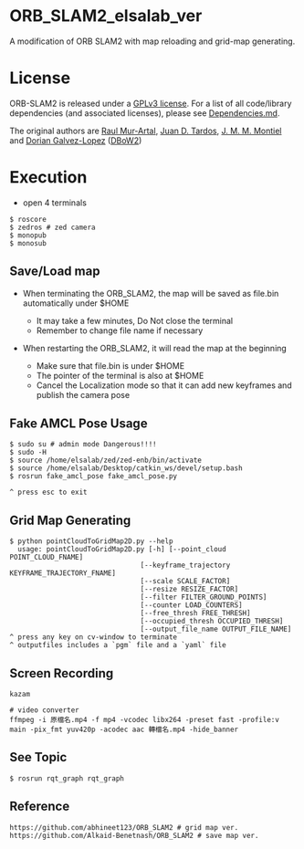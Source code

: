 # ORB_SLAM2_elsalab_ver

A modification of ORB SLAM2 with map reloading and grid-map generating.

# License

ORB-SLAM2 is released under a [GPLv3 license](https://github.com/raulmur/ORB_SLAM2/blob/master/License-gpl.txt). For a list of all code/library dependencies (and associated licenses), please see [Dependencies.md](https://github.com/raulmur/ORB_SLAM2/blob/master/Dependencies.md).

The original authors are [Raul Mur-Artal](http://webdiis.unizar.es/~raulmur/), [Juan D. Tardos](http://webdiis.unizar.es/~jdtardos/), [J. M. M. Montiel](http://webdiis.unizar.es/~josemari/) and [Dorian Galvez-Lopez](http://doriangalvez.com/) ([DBoW2](https://github.com/dorian3d/DBoW2))

# Execution

- open 4 terminals

```
$ roscore
$ zedros # zed camera
$ monopub
$ monosub
```



## Save/Load map

- When terminating the ORB_SLAM2, the map will be saved as file.bin  automatically under $HOME

  - It may take a few minutes, Do Not close the terminal
  - Remember to change file name if necessary 

- When restarting the ORB_SLAM2, it will read the map at the beginning

  - Make sure that file.bin is under $HOME
  - The pointer of the terminal is also at $HOME
  - Cancel the Localization mode so that it can add new keyframes and publish the camera pose



## Fake AMCL Pose Usage

```
$ sudo su # admin mode Dangerous!!!!
$ sudo -H
$ source /home/elsalab/zed/zed-enb/bin/activate
$ source /home/elsalab/Desktop/catkin_ws/devel/setup.bash
$ rosrun fake_amcl_pose fake_amcl_pose.py

^ press esc to exit
```



## Grid Map Generating

```
$ python pointCloudToGridMap2D.py --help
  usage: pointCloudToGridMap2D.py [-h] [--point_cloud POINT_CLOUD_FNAME]
                                [--keyframe_trajectory KEYFRAME_TRAJECTORY_FNAME]
                                [--scale SCALE_FACTOR]
                                [--resize RESIZE_FACTOR]
                                [--filter FILTER_GROUND_POINTS]
                                [--counter LOAD_COUNTERS]
                                [--free_thresh FREE_THRESH]
                                [--occupied_thresh OCCUPIED_THRESH]
                                [--output_file_name OUTPUT_FILE_NAME]
^ press any key on cv-window to terminate
^ outputfiles includes a `pgm` file and a `yaml` file
```



## Screen Recording

```
kazam

# video converter 
ffmpeg -i 原檔名.mp4 -f mp4 -vcodec libx264 -preset fast -profile:v main -pix_fmt yuv420p -acodec aac 轉檔名.mp4 -hide_banner

```



## See Topic 

```
$ rosrun rqt_graph rqt_graph
```


## Reference
```
https://github.com/abhineet123/ORB_SLAM2 # grid map ver.
https://github.com/Alkaid-Benetnash/ORB_SLAM2 # save map ver.
```
